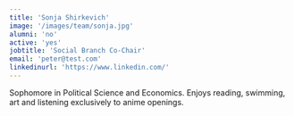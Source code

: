 ```yaml
---
title: 'Sonja Shirkevich'
image: '/images/team/sonja.jpg'
alumni: 'no'
active: 'yes'
jobtitle: 'Social Branch Co-Chair'
email: 'peter@test.com'
linkedinurl: 'https://www.linkedin.com/'
---
```


Sophomore in Political Science and Economics. Enjoys reading, swimming, art and listening exclusively to anime openings.
